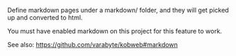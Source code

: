 Define markdown pages under a markdown/ folder, and
they will get picked up and converted to html.

You must have enabled markdown on this project for this
feature to work.

See also: https://github.com/varabyte/kobweb#markdown
